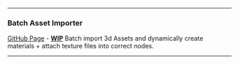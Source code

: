  ---
 ### Batch Asset Importer

[GitHub Page](https://github.com/BlakeXYZ/Blender-Tools/tree/main/_auto_import_tool) - **<ins>WIP</ins>** Batch import 3d Assets and dynamically create materials + attach texture files into correct nodes.

---
